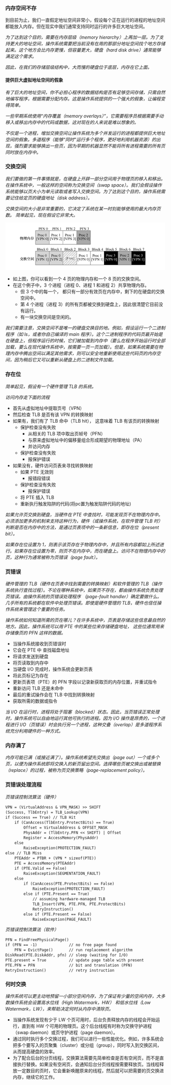 
### 内存空间不存

到目前为止，我们一直假定地址空间非常小，假设每个正在运行的进程的地址空间都能放入内存。但在现实中我们通常支持同时运行的许多巨大地址空间。

*为了达到这个目的，需要在内存层级（memory hierarchy）上再加一层。为了支持更大的地址空间，操作系统需要把当前没有在用的那部分地址空间找个地方存储起来。这个地方会比内存更慢，但容量更大，硬盘（hard disk drive）通常能够满足这个需求。*

*因此，在我们的存储层级结构中，大而慢的硬盘位于底层，内存在它上面。*

#### 提供巨大虚拟地址空间的假象

*有了巨大的地址空间，你不必担心程序的数据结构是否有足够空间存储，只需自然地编写程序，根据需要分配内存。这是操作系统提供的一个强大的假象，让编程变得简单。*

*一些早期系统使用“内存覆盖（memory overlays）”，它需要程序员根据需要手动移入或移出内存中的代码或数据，这对现在的人来说是难以想象的。*

*不仅是一个进程，增加交换空间让操作系统为多个并发运行的进程都提供巨大地址空间的假象。多道程序（能够“同时”运行多个程序，更好地利用机器资源）的出现，强烈要求能够换出一些页，因为早期的机器显然不能将所有进程需要的所有页同时放在内存中。*


### 交换空间

*我们要做的第一件事情就是，在硬盘上开辟一部分空间用于物理页的移入和移出。在操作系统中，一般这样的空间称为交换空间（swap space）。我们会假设操作系统能够以页大小为单元读取或者写入交换空间。为了达到这个目的，操作系统需要记住给定页的硬盘地址（disk address）。*

*交换空间的大小是非常重要的，它决定了系统在某一时刻能够使用的最大内存页数。 简单起见，现在假设它非常大。*

![img.png](../../imgs/dev-ostep-8-1.png)

- 如上图，你可以看到一个 4 页的物理内存和一个 8 页的交换空间。
- 在这个例子中，3 个进程（进程 0、进程 1 和进程 2）共享物理内存。
  - 但 3 个中的每一个， 都只有一部分有效页在内存中，剩下的在硬盘的交换空间中。
  - 第 4 个进程（进程 3）的所有页都被交换到硬盘上，因此很清楚它目前没有运行。
  - 有一块交换空间是空闲的。

*我们需要注意，交换空间不是唯一的硬盘交换目的地。例如，假设运行一个二进制程序（如 ls，或者你自己编译的 main 程序）。这个二进制程序的代码页最开始是在硬盘上，但程序运行的时候，它们被加载到内存中（要么在程序开始运行时全部加载，要么在现代操作系统中，按需要一页一页加载）。但是，如果系统需要在物理内存中腾出空间以满足其他需求，则可以安全地重新使用这些代码页的内存空间，因为稍后它又可以重新从硬盘上的二进制文件加载。*

### 存在位

*简单起见，假设有一个硬件管理 TLB 的系统。*

*访问内存走下面的流程*

- 首先从虚拟地址中提取页号（VPN）
- 然后检查 TLB 是否有该 VPN 的转换映射
- 如果有，我们有了 TLB 命中（TLB hit）， 这意味着 TLB 有该页的转换映射
  - 保护检查没有失败
    - 从相关的 TLB 项中取出页帧号（PFN）
    - 与原来虚拟地址中的偏移量组合形成期望的物理地址（PA）
    - 并访问内存
  - 保护检查没有失败
    - 报保护错误
- 如果没有，硬件访问页表来寻找转换映射
  - 如果 PTE 无效则
    - 报错段错误
  - 保护检查没有失败
    - 报保护错误
  - 将 PTE 插入 TLB
  - 重新执行触发陷阱的代码(将pc置为触发陷阱代码的地址)

*如果允许页交换到硬盘，当硬件在 PTE 中查找时，可能发现页不在物理内存中。必须添加更多的机制来支持这种行为，硬件（或操作系统，在软件管理 TLB 时）判断是否在内存中的方法，是通过页表项中的一条新信息，即存在位（present bit）。*

*如果存在位设置为 1，则表示该页存在于物理内存中，并且所有内容都如上所述进行。如果存在位设置为零，则页不在内存中，而在硬盘上。访问不在物理内存中的页，这种行为通常被称为页错误（page fault）。*


### 页错误

*硬件管理的 TLB（硬件在页表中找到需要的转换映射）和软件管理的 TLB（操作系统执行查找过程）。不论在哪种系统中，如果页不存在，都由操作系统负责处理页错误。由操作系统的页错误处理程序 （page-fault handler）确定要做什么。几乎所有的系统都在软件中处理页错误。即使是硬件管理的 TLB，硬件也信任操作系统来管理这个重要的任务。*

*操作系统如何知道所需的页在哪儿？在许多系统中，页表是存储这些信息最自然的地方。因此，操作系统可以用 PTE 中的某些位来存储硬盘地址， 这些位通常用来存储像页的 PFN 这样的数据。*

- 当操作系统接收到页错误时
- 它会在 PTE 中 查找磁盘地址
- 将请求发送到硬盘
- 将页读取到内存中
- 当硬盘 I/O 完成时，操作系统会更新页表
- 将此页标记为存在
- 更新页表项（PTE）的 PFN 字段以记录新获取页的内存位置，并重试指令
- 重新访问 TLB 还是未命中
- 最后的重试操作会在 TLB 中找到转换映射
- 获取所需的数据或指令

*当 I/O 在运行时，进程将处于阻塞（blocked）状态。因此，当页错误正常处理时，操作系统可以自由地运行其他可执行的进程。因为 I/O 操作是昂贵的，一个进程进行 I/O（页错误）时会执行另一个进程，这种交叠（overlap）是多道程序系统充分利用硬件的一种方式。*

### 内存满了

*内存可能已满（或接近满了）。操作系统希望先交换出（page out）一个或多个页，以便为操作系统即将交换入的新页留出空间。选择哪些页被交换出或被替换（replace）的过程，被称为页交换策略（page-replacement policy）。*

### 页错误处理流程

*页错误控制流算法（硬件）*

```cgo
VPN = (VirtualAddress & VPN_MASK) >> SHIFT 
(Success, TlbEntry) = TLB_Lookup(VPN) 
if (Success == True) // TLB Hit
    if (CanAccess(TlbEntry.ProtectBits) == True) 
        Offset = VirtualAddress & OFFSET_MASK 
        PhysAddr = (TlbEntry.PFN << SHIFT) | Offset 
        Register = AccessMemory(PhysAddr) 
    else 
        RaiseException(PROTECTION_FAULT)
else // TLB Miss 
    PTEAddr = PTBR + (VPN * sizeof(PTE)) 
    PTE = AccessMemory(PTEAddr) 
    if (PTE.Valid == False) 
        RaiseException(SEGMENTATION_FAULT) 
    else
        if (CanAccess(PTE.ProtectBits) == False) 
            RaiseException(PROTECTION_FAULT) 
        else if (PTE.Present == True) 
            // assuming hardware-managed TLB 
            TLB_Insert(VPN, PTE.PFN, PTE.ProtectBits) 
            RetryInstruction() 
        else if (PTE.Present == False) 
            RaiseException(PAGE_FAULT)
```

*页错误控制流算法（软件）*

```cgo
PFN = FindFreePhysicalPage()
if (PFN == -1)              // no free page found 
    PFN = EvictPage()       // run replacement algorithm 
DiskRead(PTE.DiskAddr, pfn) // sleep (waiting for I/O) 
PTE.present = True          // update page table with present 
PTE.PFN = PFN               // bit and translation (PFN) 
RetryInstruction()          // retry instruction
```

### 何时交换

*操作系统可以更主动地预留一小部分空闲内存，为了保证有少量的空闲内存，大多数操作系统会设置高水位线（High Watermark，HW） 和低水位线（Low Watermark，LW），来帮助决定何时从内存中清除页。*

- 当操作系统发现有少于 LW 个页可用时，后台负责释放内存的线程会开始运行，直到有 HW 个可用的物理页。这个后台线程有时称为交换守护进程（swap daemon）或页守护进程（page daemon）。
- 通过同时执行多个交换过程，我们可以进行一些性能优化。例如，许多系统会把多个要写入的页聚集（cluster）或分组（group），同时写入到交换区间，从而提高硬盘的效率。
- 为了配合后台的分页线程，交换算法需要先简单检查是否有空闲页，而不是直接执行替换。如果没有空闲页，会通知后台分页线程按需要释放页。当线程释放一定数目的页时，它会重新唤醒原来的线程，然后就可以把需要的页交换进内存，继续它的工作。